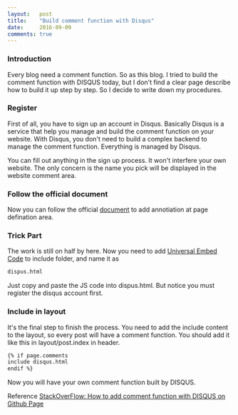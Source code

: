 ```yaml
---
layout:   post
title:    "Build comment function with Disqus"
date:     2016-09-09
comments: true
---
```


### Introduction
Every blog need a comment function. So as this blog. I tried to build the comment function with DISQUS today, but I don't find a clear page describe how to build it up step by step. So I decide to write down my procedures.

### Register
First of all, you have to sign up an account in Disqus. Basically Disqus is a service that help you manage and build the comment function on your website. With Disqus, you don't need to build a complex backend to manage the comment function. Everything is managed by Disqus.

You can fill out anything in the sign up process. It won't interfere your own website. The only concern is the name you pick will be displayed in the website comment area.

### Follow the official document
Now you can follow the official [document][1] to add annotiation at page defination area.

### Trick Part
The work is still on half by here. Now you need to add [Universal Embed Code][2] to include folder, and name it as

```bash
dispus.html
```

Just copy and paste the JS code into dispus.html. But notice you must register the disqus account first.

### Include in layout
It's the final step to finish the process. You need to add the include content to the layout, so every post will have a comment function.
You should add it like this in layout/post.index in header.

```bash
{% if page.comments 
include disqus.html
endif %}
```

Now you will have your own comment function built by DISQUS.

Reference [StackOverFlow: How to add comment function with DISQUS on Github Page][3]

[1]: https://help.disqus.com/customer/portal/articles/472138-jekyll-installation-instructions
[2]: https://leiyangblog.disqus.com/admin/universalcode/
[3]: http://stackoverflow.com/questions/21446165/how-do-i-use-disqus-comments-in-github-pages-blog-markdown
